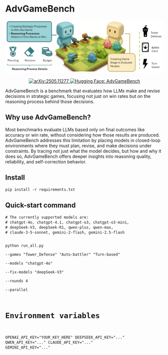 
</head>
<body>
  <h1>AdvGameBench</h1>
  <img src="docs/image/AdvGame.png" alt="AdvGameBench Architecture Diagram" />

  <p align="center">
  <!-- arXiv 徽章 -->
  <a href="https://arxiv.org/pdf/2506.12012" target="_blank">
    <img
      src="https://img.shields.io/badge/arXiv-2505.11277-E92D20?logo=arxiv&logoColor=white&style=flat-square"
      alt="arXiv:2505.11277" />
  </a>
  <!-- Hugging Face 徽章 -->
  <a href="https://huggingface.co/你的用户名/AdvGameBench" target="_blank">
    <img
      src="https://img.shields.io/badge/Hugging%20Face-AdvGameBench-FF9900?logo=Huggingface&logoColor=white&style=flat-square"
      alt="Hugging Face: AdvGameBench" />
  </a>
</p>

  AdvGameBench is a benchmark that evaluates how LLMs make and revise decisions in strategic games, focusing not just on win rates but on the reasoning process behind those decisions.

  <h2>Why use AdvGameBench?</h2>
  Most benchmarks evaluate LLMs based only on final outcomes like accuracy or win rate, without considering how those results are produced. AdvGameBench addresses this limitation by placing models in closed-loop environments where they must plan, revise, and make decisions under constraints. By tracing not just what the model decides, but how and why it does so, AdvGameBench offers deeper insights into reasoning quality, reliability, and self-correction behavior.

  <h2>Install</h2>
  <pre><code>pip install -r requirements.txt</code></pre>

  <h2>Quick-start command</h2>
  <pre><code># The currently supported models are:
# chatgpt-4o, chatgpt-4.1, chatgpt-o3, chatgpt-o3-mini,
# deepSeek-V3, deepSeek-R1, qwen-plus, qwen-max,
# claude-3-5-sonnet, gemini-2-flash, gemini-2.5-flash

python run_all.py \
    --games "Tower_Defense" "Auto-battler" "Turn-based" \
    --models "chatgpt-4o" \
    --fix-models "deepSeek-V3" \
    --rounds 4 \
    --parallel

# Environment variables
OPENAI_API_KEY="YOUR_KEY_HERE"
DEEPSEEK_API_KEY="..."
QWEN_API_KEY="..."
CLAUDE_API_KEY="..."
GEMINI_API_KEY="..."</code></pre>
</body>
</html>
